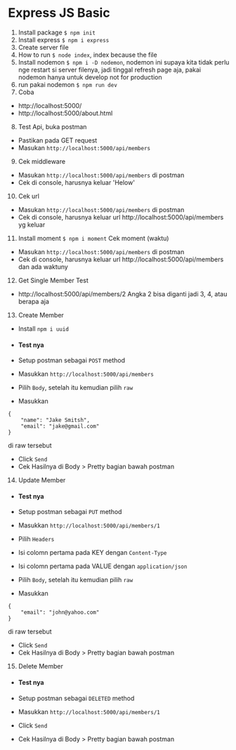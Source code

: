 # Express JS Basic

1. Install package `$ npm init`
2. Install express `$ npm i express`
3. Create server file
4. How to run `$ node index`, index because the file
5. Install nodemon `$ npm i -D nodemon`, nodemon ini supaya kita tidak perlu nge restart si server filenya, jadi tinggal refresh page aja, pakai nodemon hanya untuk develop not for production
6. run pakai nodemon `$ npm run dev`
7. Coba

- http://localhost:5000/
- http://localhost:5000/about.html

8. Test Api, buka postman

- Pastikan pada GET request
- Masukan `http://localhost:5000/api/members`

9. Cek middleware

- Masukan `http://localhost:5000/api/members` di postman
- Cek di console, harusnya keluar 'Helow'

10. Cek url

- Masukan `http://localhost:5000/api/members` di postman
- Cek di console, harusnya keluar url http://localhost:5000/api/members yg keluar

11. Install moment `$ npm i moment`
    Cek moment (waktu)

- Masukan `http://localhost:5000/api/members` di postman
- Cek di console, harusnya keluar url http://localhost:5000/api/members dan ada waktuny

12. Get Single Member
    Test

- http://localhost:5000/api/members/2
  Angka 2 bisa diganti jadi 3, 4, atau berapa aja

13. Create Member

- Install `npm i uuid`<br>

- #### Test nya

- Setup postman sebagai `POST` method
- Masukkan `http://localhost:5000/api/members`
- Pilih `Body`, setelah itu kemudian pilih `raw`
- Masukkan

```
{
	"name": "Jake Smitsh",
	"email": "jake@gmail.com"
}
```

di raw tersebut

- Click `Send`
- Cek Hasilnya di Body > Pretty bagian bawah postman

14. Update Member

- #### Test nya

- Setup postman sebagai `PUT` method
- Masukkan `http://localhost:5000/api/members/1`
- Pilih `Headers`
- Isi colomn pertama pada KEY dengan `Content-Type`
- Isi colomn pertama pada VALUE dengan `application/json`
- Pilih `Body`, setelah itu kemudian pilih `raw`
- Masukkan

```
{
	"email": "john@yahoo.com"
}
```

di raw tersebut

- Click `Send`
- Cek Hasilnya di Body > Pretty bagian bawah postman

15. Delete Member

- #### Test nya

- Setup postman sebagai `DELETED` method
- Masukkan `http://localhost:5000/api/members/1`
- Click `Send`
- Cek Hasilnya di Body > Pretty bagian bawah postman
